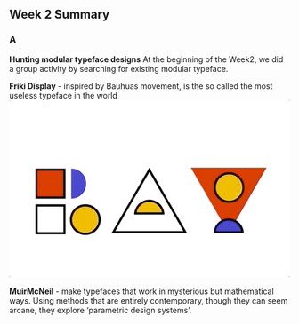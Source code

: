 ## Week 2 Summary

### A
**Hunting modular typeface designs** 
At the beginning of the Week2, we did a group activity by searching for existing modular typeface.

**Friki Display** - inspired by Bauhuas movement, is the so called the most useless typeface in the world
![Image of Rayattempt](https://github.com/Raymondvonz/CodeWords/blob/master/W2/RAY_ATTEMPT.gif)

**MuirMcNeil** - make typefaces that work in mysterious but mathematical ways. Using methods that are entirely contemporary, though they can seem arcane, they explore ‘parametric design systems’. 

